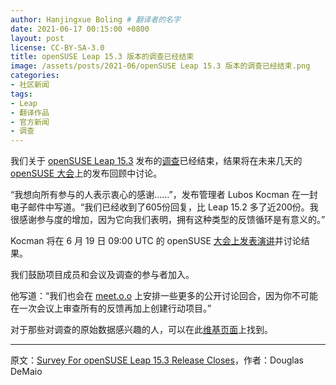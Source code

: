 ```yaml
---
author: Hanjingxue Boling # 翻译者的名字
date: 2021-06-17 00:15:00 +0800
layout: post
license: CC-BY-SA-3.0
title: openSUSE Leap 15.3 版本的调查已经结束
image: /assets/posts/2021-06/openSUSE Leap 15.3 版本的调查已经结束.png
categories:
- 社区新闻
tags:
- Leap
- 翻译作品
- 官方新闻
- 调查
---
```


我们关于 [openSUSE Leap 15.3](https://get.opensuse.org/leap/) 发布的[调查](https://survey.opensuse.org/)已经结束，结果将在未来几天的 [openSUSE 大会](https://events.opensuse.org/)上的发布回顾中讨论。

“我想向所有参与的人表示衷心的感谢……”，发布管理者 Lubos Kocman 在一封电子邮件中写道。“我们已经收到了605份回复，比 Leap 15.2 多了近200份。我很感谢参与度的增加，因为它向我们表明，拥有这种类型的反馈循环是有意义的。”

Kocman 将在 6 月 19 日 09:00 UTC 的 openSUSE [大会上发表演讲](https://events.opensuse.org/conferences/oSVC21/program/proposals/3479/)并讨论结果。

我们鼓励项目成员和会议及调查的参与者加入。

他写道：“我们也会在 [meet.o.o](https://meet.opensuse.org/) 上安排一些更多的公开讨论回合，因为你不可能在一次会议上审查所有的反馈再加上创建行动项目。”

对于那些对调查的原始数据感兴趣的人，可以在此[维基页面](https://en.opensuse.org/Portal:15.3/Retrospective)上找到。

------

原文：[Survey For openSUSE Leap 15.3 Release Closes](https://news.opensuse.org/2021/06/16/survey-for-opensuse-release-closes/)，作者：Douglas DeMaio
